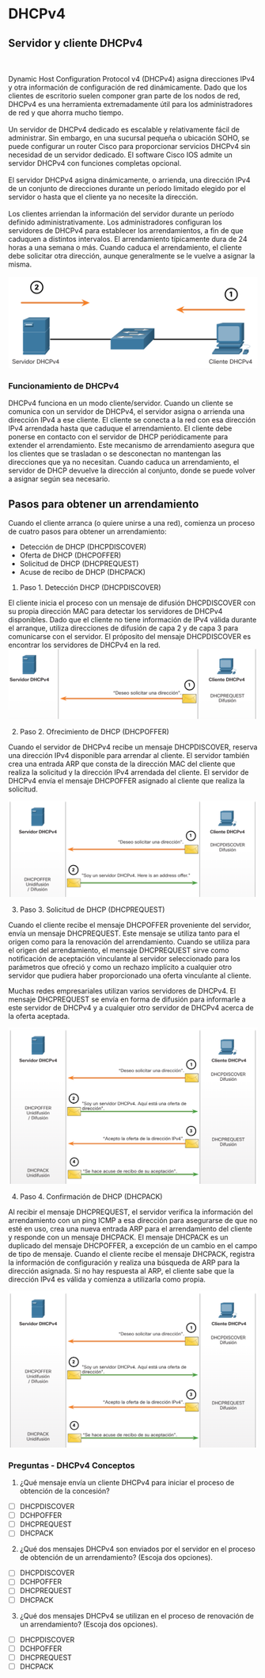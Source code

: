 # DHCPv4

##  Servidor y cliente DHCPv4
<br><br>
Dynamic Host Configuration Protocol v4 (DHCPv4) asigna direcciones IPv4 y otra información de configuración de red dinámicamente. Dado que los clientes de escritorio suelen componer gran parte de los nodos de red, DHCPv4 es una herramienta extremadamente útil para los administradores de red y que ahorra mucho tiempo.
<br><br>
Un servidor de DHCPv4 dedicado es escalable y relativamente fácil de administrar. Sin embargo, en una sucursal pequeña o ubicación SOHO, se puede configurar un router Cisco para proporcionar servicios DHCPv4 sin necesidad de un servidor dedicado. El software Cisco IOS admite un servidor DHCPv4 con funciones completas opcional.
<br><br>
El servidor DHCPv4 asigna dinámicamente, o arrienda, una dirección IPv4 de un conjunto de direcciones durante un período limitado elegido por el servidor o hasta que el cliente ya no necesite la dirección.
<br><br>
Los clientes arriendan la información del servidor durante un período definido administrativamente. Los administradores configuran los servidores de DHCPv4 para establecer los arrendamientos, a fin de que caduquen a distintos intervalos. El arrendamiento típicamente dura de 24 horas a una semana o más. Cuando caduca el arrendamiento, el cliente debe solicitar otra dirección, aunque generalmente se le vuelve a asignar la misma.
<br><br>
<img src="./img/dhcp_1.png" alt="dhcp" border="0">

### Funcionamiento de DHCPv4
DHCPv4 funciona en un modo cliente/servidor. Cuando un cliente se comunica con un servidor de DHCPv4, el servidor asigna o arrienda una dirección IPv4 a ese cliente. El cliente se conecta a la red con esa dirección IPv4 arrendada hasta que caduque el arrendamiento. El cliente debe ponerse en contacto con el servidor de DHCP periódicamente para extender el arrendamiento. Este mecanismo de arrendamiento asegura que los clientes que se trasladan o se desconectan no mantengan las direcciones que ya no necesitan. Cuando caduca un arrendamiento, el servidor de DHCP devuelve la dirección al conjunto, donde se puede volver a asignar según sea necesario.

## Pasos para obtener un arrendamiento
Cuando el cliente arranca (o quiere unirse a una red), comienza un proceso de cuatro pasos para obtener un arrendamiento:

- Detección de DHCP (DHCPDISCOVER)
- Oferta de DHCP (DHCPOFFER)
- Solicitud de DHCP (DHCPREQUEST)
- Acuse de recibo de DHCP (DHCPACK)

1. Paso 1. Detección DHCP (DHCPDISCOVER)

El cliente inicia el proceso con un mensaje de difusión DHCPDISCOVER con su propia dirección MAC para detectar los servidores de DHCPv4 disponibles. Dado que el cliente no tiene información de IPv4 válida durante el arranque, utiliza direcciones de difusión de capa 2 y de capa 3 para comunicarse con el servidor. El próposito del mensaje DHCPDISCOVER es encontrar los servidores de DHCPv4 en la red.
<img src="./img/dhcp_2.png" alt="dhcp" border="0">

2. Paso 2. Ofrecimiento de DHCP (DHCPOFFER)

Cuando el servidor de DHCPv4 recibe un mensaje DHCPDISCOVER, reserva una dirección IPv4 disponible para arrendar al cliente. El servidor también crea una entrada ARP que consta de la dirección MAC del cliente que realiza la solicitud y la dirección IPv4 arrendada del cliente. El servidor de DHCPv4 envía el mensaje DHCPOFFER asignado al cliente que realiza la solicitud.

<img src="./img/dhcp_3.png" alt="dhcp" border="0">

3. Paso 3. Solicitud de DHCP (DHCPREQUEST)

Cuando el cliente recibe el mensaje DHCPOFFER proveniente del servidor, envía un mensaje DHCPREQUEST. Este mensaje se utiliza tanto para el origen como para la renovación del arrendamiento. Cuando se utiliza para el origen del arrendamiento, el mensaje DHCPREQUEST sirve como notificación de aceptación vinculante al servidor seleccionado para los parámetros que ofreció y como un rechazo implícito a cualquier otro servidor que pudiera haber proporcionado una oferta vinculante al cliente.

Muchas redes empresariales utilizan varios servidores de DHCPv4. El mensaje DHCPREQUEST se envía en forma de difusión para informarle a este servidor de DHCPv4 y a cualquier otro servidor de DHCPv4 acerca de la oferta aceptada.

<img src="./img/dhcp_4.png" alt="dhcp" border="0">

4. Paso 4. Confirmación de DHCP (DHCPACK)

Al recibir el mensaje DHCPREQUEST, el servidor verifica la información del arrendamiento con un ping ICMP a esa dirección para asegurarse de que no esté en uso, crea una nueva entrada ARP para el arrendamiento del cliente y responde con un mensaje DHCPACK. El mensaje DHCPACK es un duplicado del mensaje DHCPOFFER, a excepción de un cambio en el campo de tipo de mensaje. Cuando el cliente recibe el mensaje DHCPACK, registra la información de configuración y realiza una búsqueda de ARP para la dirección asignada. Si no hay respuesta al ARP, el cliente sabe que la dirección IPv4 es válida y comienza a utilizarla como propia.

<img src="./img/dhcp_4.png" alt="dhcp" border="0">

### Preguntas - DHCPv4 Conceptos

1. ¿Qué mensaje envía un cliente DHCPv4 para iniciar el proceso de obtención de la concesión?
- [ ] DHCPDISCOVER
- [ ] DCHPOFFER
- [ ] DHCPREQUEST
- [ ] DHCPACK

2. ¿Qué dos mensajes DHCPv4 son enviados por el servidor en el proceso de obtención de un arrendamiento? (Escoja dos opciones).
- [ ] DHCPDISCOVER
- [ ] DCHPOFFER
- [ ] DHCPREQUEST
- [ ] DHCPACK

3. ¿Qué dos mensajes DHCPv4 se utilizan en el proceso de renovación de un arrendamiento? (Escoja dos opciones).
- [ ] DHCPDISCOVER
- [ ] DCHPOFFER
- [ ] DHCPREQUEST
- [ ] DHCPACK